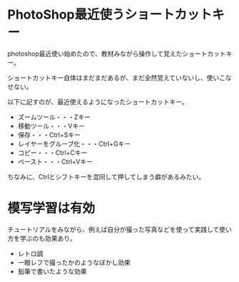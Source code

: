 # PhotoShop最近使うショートカットキー

photoshop最近使い始めたので、教材みながら操作して覚えたショートカットキー。

ショートカットキー自体はまだまだあるが、まだ全然覚えていないし、使いこなせない。

以下に記すのが、最近使えるようになったショートカットキー。


* ズームツール・・・Zキー
* 移動ツール・・・Vキー
* 保存・・・Ctrl+Sキー
* レイヤーをグループ化・・・Ctrl+Gキー
* コピー・・・Ctrl+Cキー
* ペースト・・・Ctrl+Vキー



ちなみに、Ctrlとシフトキーを混同して押してしまう癖があるみたい。


# 模写学習は有効

チュートリアルをみながら、例えば自分が撮った写真などを使って実践して使い方を学ぶのも効果あり。
* レトロ調
* 一眼レフで撮ったかのようなぼかし効果
* 鉛筆で書いたような効果


